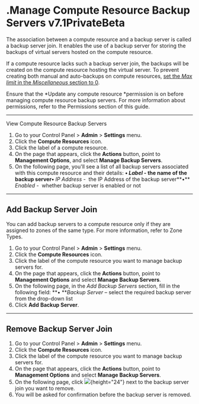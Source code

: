 # .Manage Compute Resource Backup Servers v7.1PrivateBeta

The association between a compute resource and a backup server is called a backup server join. It enables the use of a backup server for storing the backups of virtual servers hosted on the compute resource.

If a compute resource lacks such a backup server join, the backups will be created on the compute resource hosting the virtual server. To prevent creating both manual and auto-backups on compute resources, [set the *Max limit* in the *Miscellaneous* section to 0](.Configure_Resource_Allocation_and_Prices_v7.1PrivateBeta).

Ensure that the *Update any compute resource *permission is on before managing compute resource backup servers. For more information about permissions, refer to the Permissions section of this guide.

------------------------------------------------------------------------

View Compute Resource Backup Servers

1.  Go to your Control Panel &gt; **Admin** &gt; **Settings** menu.
2.  Click the **Compute Resources** icon.
3.  Click the label of a compute resource.
4.  On the page that appears, click the **Actions** button, point to **Management Options**, and select **Manage Backup Servers**.
5.  On the following page, you'll see a list of all backup servers associated with this compute resource and their details:
    **• ***Label* - the name of the backup server**•** *IP Address* -  the IP Address of the backup server**•** *Enabled* -  whether backup server is enabled or not

------------------------------------------------------------------------

## Add Backup Server Join

You can add backup servers to a compute resource only if they are assigned to zones of the same type. For more information, refer to Zone Types.

1.  Go to your Control Panel &gt; **Admin** &gt; **Settings** menu.
2.  Click the **Compute Resources** icon.
3.  Click the label of the compute resource you want to manage backup servers for.
4.  On the page that appears, click the **Actions** button, point to **Management Options** and select **Manage Backup Servers**.
5.  On the following page, in the *Add Backup Servers* section, fill in the following field:
    **• ***Backup Server* – select the required backup server from the drop-down list
6.  Click **Add** **Backup Server**.

------------------------------------------------------------------------

## Remove Backup Server Join

1.  Go to your Control Panel &gt; **Admin** &gt; **Settings** menu.
2.  Click the **Compute Resources** icon.
3.  Click the label of the compute resource you want to manage backup servers for.
4.  On the page that appears, click the **Actions** button, point to **Management Options** and select **Manage Backup Servers**.
5.  On the following page, click ![](https://docs.onapp.com/download/thumbnails/192906479/image2021-9-9_11-26-40.png?version=1&modificationDate=1707294270359&api=v2){height="24"} next to the backup server join you want to remove.
6.  You will be asked for confirmation before the backup server is removed.

